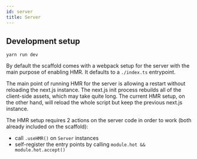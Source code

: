 ```yaml
---
id: server
title: Server
---
```


## Development setup

    yarn run dev

By default the scaffold comes with a webpack setup for the server with the main purpose of enabling
HMR. It defaults to a `./index.ts` entrypoint.

The main point of running HMR for the server is allowing a restart without reloading the next.js
instance. The next.js init process rebuilds all of the client-side assets, which may take quite long. The
current HMR setup, on the other hand, will reload the whole script but keep the previous next.js instance.

The HMR setup requires 2 actions on the server code in order to work (both already included on the scaffold):

- call `.useHMR()` on `Server` instances
- self-register the entry points by calling `module.hot && module.hot.accept()`

